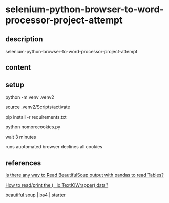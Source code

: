 # selenium-python-browser-to-word-processor-project-attempt

## description
selenium-python-browser-to-word-processor-project-attempt

## content

## setup

python -m venv .venv2

source .venv2/Scripts/activate

pip install -r requirements.txt

python nomorecookies.py

wait 3 minutes

runs auotomated browser declines all cookies

## references

[Is there any way to Read BeautifulSoup output with pandas to read Tables?](https://stackoverflow.com/questions/60287555/is-there-any-way-to-read-beautifulsoup-output-with-pandas-to-read-tables)

[How to read/print the ( _io.TextIOWrapper) data?](https://stackoverflow.com/questions/43438303/how-to-read-print-the-io-textiowrapper-data)

[beautiful soup | bs4 | starter](https://www.crummy.com/software/BeautifulSoup/bs4/doc/)
